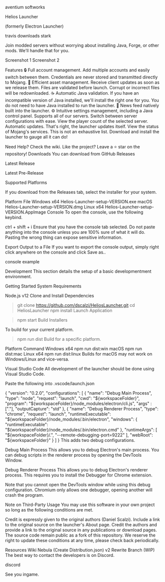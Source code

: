   
aventium softworks

Helios Launcher

(formerly Electron Launcher)

travis downloads stark

Join modded servers without worrying about installing Java, Forge, or other mods. We'll handle that for you.

Screenshot 1 Screenshot 2

Features
🔒 Full account management.
Add multiple accounts and easily switch between them.
Credentials are never stored and transmitted directly to Mojang.
📂 Efficient asset management.
Receive client updates as soon as we release them.
Files are validated before launch. Corrupt or incorrect files will be redownloaded.
☕ Automatic Java validation.
If you have an incompatible version of Java installed, we'll install the right one for you.
You do not need to have Java installed to run the launcher.
📰 News feed natively built into the launcher.
⚙️ Intuitive settings management, including a Java control panel.
Supports all of our servers.
Switch between server configurations with ease.
View the player count of the selected server.
Automatic updates. That's right, the launcher updates itself.
View the status of Mojang's services.
This is not an exhaustive list. Download and install the launcher to gauge all it can do!

Need Help? Check the wiki.
Like the project? Leave a ⭐ star on the repository!
Downloads
You can download from GitHub Releases

Latest Release


Latest Pre-Release


Supported Platforms

If you download from the Releases tab, select the installer for your system.

Platform	File
Windows x64	Helios-Launcher-setup-VERSION.exe
macOS	Helios-Launcher-setup-VERSION.dmg
Linux x64	Helios-Launcher-setup-VERSION.AppImage
Console
To open the console, use the following keybind.

ctrl + shift + i
Ensure that you have the console tab selected. Do not paste anything into the console unless you are 100% sure of what it will do. Pasting the wrong thing can expose sensitive information.

Export Output to a File
If you want to export the console output, simply right click anywhere on the console and click Save as..

console example

Development
This section details the setup of a basic developmentment environment.

Getting Started
System Requirements

Node.js v12
Clone and Install Dependencies

> git clone https://github.com/dscalzi/HeliosLauncher.git
> cd HeliosLauncher
> npm install
Launch Application

> npm start
Build Installers

To build for your current platform.

> npm run dist
Build for a specific platform.

Platform	Command
Windows x64	npm run dist:win
macOS	npm run dist:mac
Linux x64	npm run dist:linux
Builds for macOS may not work on Windows/Linux and vice-versa.

Visual Studio Code
All development of the launcher should be done using Visual Studio Code.

Paste the following into .vscode/launch.json

{
  "version": "0.2.0",
  "configurations": [
    {
      "name": "Debug Main Process",
      "type": "node",
      "request": "launch",
      "cwd": "${workspaceFolder}",
      "program": "${workspaceFolder}/node_modules/electron/cli.js",
      "args" : ["."],
      "outputCapture": "std"
    },
    {
      "name": "Debug Renderer Process",
      "type": "chrome",
      "request": "launch",
      "runtimeExecutable": "${workspaceFolder}/node_modules/.bin/electron",
      "windows": {
        "runtimeExecutable": "${workspaceFolder}/node_modules/.bin/electron.cmd"
      },
      "runtimeArgs": [
        "${workspaceFolder}/.",
        "--remote-debugging-port=9222"
      ],
      "webRoot": "${workspaceFolder}"
    }
  ]
}
This adds two debug configurations.

Debug Main Process
This allows you to debug Electron's main process. You can debug scripts in the renderer process by opening the DevTools Window.

Debug Renderer Process
This allows you to debug Electron's renderer process. This requires you to install the Debugger for Chrome extension.

Note that you cannot open the DevTools window while using this debug configuration. Chromium only allows one debugger, opening another will crash the program.

Note on Third-Party Usage
You may use this software in your own project so long as the following conditions are met.

Credit is expressly given to the original authors (Daniel Scalzi).
Include a link to the original source on the launcher's About page.
Credit the authors and provide a link to the original source in any publications or download pages.
The source code remain public as a fork of this repository.
We reserve the right to update these conditions at any time, please check back periodically.

Resources
Wiki
Nebula (Create Distribution.json)
v2 Rewrite Branch (WIP)
The best way to contact the developers is on Discord.

discord

See you ingame.
